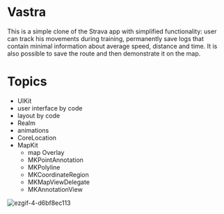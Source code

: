 # Vastra

This is a simple clone of the Strava app with simplified functionality: 
user can track his movements during training, permanently save logs that contain minimal information about average speed, distance and time. 
It is also possible to save the route and then demonstrate it on the map.

# Topics
- UIKit
- user interface by code
- layout by code
- Realm
- animations
- CoreLocation
- MapKit
  - map Overlay
  - MKPointAnnotation
  - MKPolyline
  - MKCoordinateRegion
  - MKMapViewDelegate
  - MKAnnotationView

![ezgif-4-d6bf8ec113](https://user-images.githubusercontent.com/71184573/193665028-1900ea07-ea6b-4dab-bf6f-929d788f1ee9.gif)
